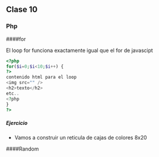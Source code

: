 
## Clase 10

### Php

####for

El loop for funciona exactamente igual que el for de javascipt

```php
<?php
for($i=0;$i<10;$i++) {
?>
contenido html para el loop 
<img src="" />
<h2>texto</h2>
etc..
<?php
}
?>
```

##### Ejercicio

- Vamos a construir un reticula de cajas de colores 8x20

####Random
